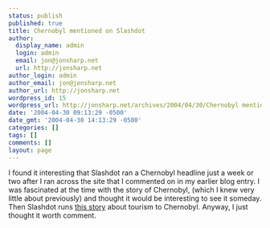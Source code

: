 ```yaml
---
status: publish
published: true
title: Chernobyl mentioned on Slashdot
author:
  display_name: admin
  login: admin
  email: jon@jonsharp.net
  url: http://jonsharp.net
author_login: admin
author_email: jon@jonsharp.net
author_url: http://jonsharp.net
wordpress_id: 15
wordpress_url: http://jonsharp.net/archives/2004/04/30/Chernobyl mentioned on Slashdot/
date: '2004-04-30 09:13:29 -0500'
date_gmt: '2004-04-30 14:13:29 -0500'
categories: []
tags: []
comments: []
layout: page
---
```

I found it interesting that Slashdot ran a Chernobyl headline just a week or two after I ran across the site that I commented on in my earlier blog entry.  <!--more-->  I was fascinated at the time with the story of Chernobyl, (which I knew very little about previously) and thought it would be interesting to see it someday.  Then Slashdot runs [this story](http://science.slashdot.org/article.pl?sid=04/04/27/1850255&mode=thread&tid=134&tid=186) about tourism to Chernobyl.  Anyway, I just thought it worth comment.
